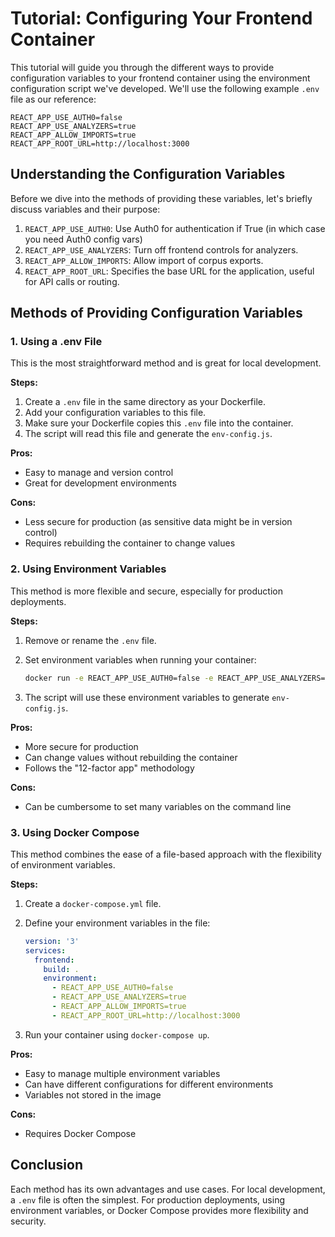 # Tutorial: Configuring Your Frontend Container

This tutorial will guide you through the different ways to provide configuration variables to your frontend container
using the environment configuration script we've developed. We'll use the following example `.env` file as our
reference:

```
REACT_APP_USE_AUTH0=false
REACT_APP_USE_ANALYZERS=true
REACT_APP_ALLOW_IMPORTS=true
REACT_APP_ROOT_URL=http://localhost:3000
```

## Understanding the Configuration Variables

Before we dive into the methods of providing these variables, let's briefly discuss variables and their purpose:

1. `REACT_APP_USE_AUTH0`: Use Auth0 for authentication if True (in which case you need Auth0 config vars)
2. `REACT_APP_USE_ANALYZERS`: Turn off frontend controls for analyzers.
3. `REACT_APP_ALLOW_IMPORTS`: Allow import of corpus exports.
4. `REACT_APP_ROOT_URL`: Specifies the base URL for the application, useful for API calls or routing.

## Methods of Providing Configuration Variables

### 1. Using a .env File

This is the most straightforward method and is great for local development.

**Steps:**

1. Create a `.env` file in the same directory as your Dockerfile.
2. Add your configuration variables to this file.
3. Make sure your Dockerfile copies this `.env` file into the container.
4. The script will read this file and generate the `env-config.js`.

**Pros:**

- Easy to manage and version control
- Great for development environments

**Cons:**

- Less secure for production (as sensitive data might be in version control)
- Requires rebuilding the container to change values

### 2. Using Environment Variables

This method is more flexible and secure, especially for production deployments.

**Steps:**

1. Remove or rename the `.env` file.
2. Set environment variables when running your container:

   ```bash
   docker run -e REACT_APP_USE_AUTH0=false -e REACT_APP_USE_ANALYZERS=true ...
   ```

3. The script will use these environment variables to generate `env-config.js`.

**Pros:**

- More secure for production
- Can change values without rebuilding the container
- Follows the "12-factor app" methodology

**Cons:**

- Can be cumbersome to set many variables on the command line

### 3. Using Docker Compose

This method combines the ease of a file-based approach with the flexibility of environment variables.

**Steps:**

1. Create a `docker-compose.yml` file.
2. Define your environment variables in the file:

   ```yaml
   version: '3'
   services:
     frontend:
       build: .
       environment:
         - REACT_APP_USE_AUTH0=false
         - REACT_APP_USE_ANALYZERS=true
         - REACT_APP_ALLOW_IMPORTS=true
         - REACT_APP_ROOT_URL=http://localhost:3000
   ```

3. Run your container using `docker-compose up`.

**Pros:**

- Easy to manage multiple environment variables
- Can have different configurations for different environments
- Variables not stored in the image

**Cons:**

- Requires Docker Compose

## Conclusion

Each method has its own advantages and use cases. For local development, a `.env` file is often the simplest. For
production deployments, using environment variables, or Docker Compose provides more flexibility and security.
